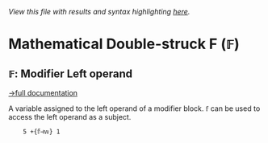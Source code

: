 *View this file with results and syntax highlighting [here](https://saltytine.github.io/BQN/help/modifierleftoperand.html).*

# Mathematical Double-struck F (`𝔽`)

## `𝔽`: Modifier Left operand
[→full documentation](../doc/block.md#operands)

A variable assigned to the left operand of a modifier block. `𝕗` can be used to access the left operand as a subject.

        5 +{𝕗⊣𝕨} 1
